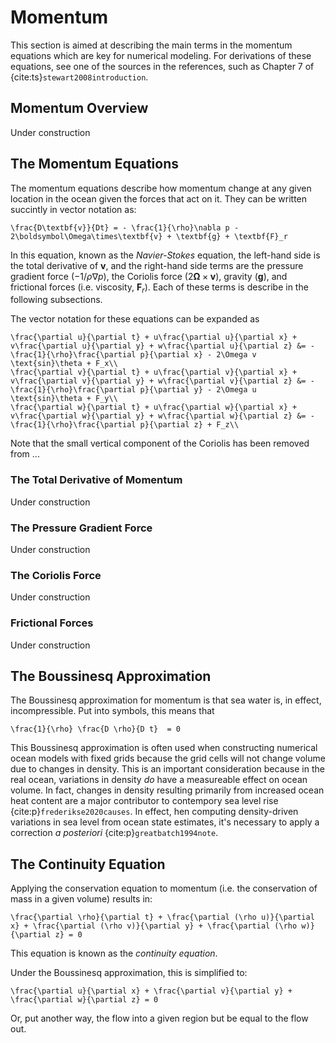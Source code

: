# Momentum

This section is aimed at describing the main terms in the momentum equations which are key for numerical modeling. For derivations of these equations, see one of the sources in the references, such as Chapter 7 of {cite:ts}`stewart2008introduction`.

## Momentum Overview
Under construction

## The Momentum Equations
The momentum equations describe how momentum change at any given location in the ocean given the forces that act on it. They can be written succintly in vector notation as: 

```{math}
\frac{D\textbf{v}}{Dt} = - \frac{1}{\rho}\nabla p - 2\boldsymbol\Omega\times\textbf{v} + \textbf{g} + \textbf{F}_r
```

In this equation, known as the *Navier-Stokes* equation, the left-hand side is the total derivative of $\textbf{v}$, and the right-hand side terms are the pressure gradient force ($-1/\rho \nabla p$), the Coriolis force ($2\boldsymbol\Omega\times\textbf{v}$), gravity ($\textbf{g}$), and frictional forces (i.e. viscosity, $\textbf{F}_r$). Each of these terms is describe in the following subsections.

The vector notation for these equations can be expanded as

```{math}
\frac{\partial u}{\partial t} + u\frac{\partial u}{\partial x} + v\frac{\partial u}{\partial y} + w\frac{\partial u}{\partial z} &= - \frac{1}{\rho}\frac{\partial p}{\partial x} - 2\Omega v \text{sin}\theta + F_x\\
\frac{\partial v}{\partial t} + u\frac{\partial v}{\partial x} + v\frac{\partial v}{\partial y} + w\frac{\partial v}{\partial z} &= - \frac{1}{\rho}\frac{\partial p}{\partial y} - 2\Omega u \text{sin}\theta + F_y\\
\frac{\partial w}{\partial t} + u\frac{\partial w}{\partial x} + v\frac{\partial w}{\partial y} + w\frac{\partial w}{\partial z} &= - \frac{1}{\rho}\frac{\partial p}{\partial z} + F_z\\
```
Note that the small vertical component of the Coriolis has been removed from ...

### The Total Derivative of Momentum
Under construction

### The Pressure Gradient Force
Under construction

### The Coriolis Force
Under construction

### Frictional Forces
Under construction

## The Boussinesq Approximation 
The Boussinesq approximation for momentum is that sea water is, in effect, incompressible. Put into symbols, this means that

```{math}
\frac{1}{\rho} \frac{D \rho}{D t}  = 0
```

This Boussinesq approximation is often used when constructing numerical ocean models with fixed grids because the grid cells will not change volume due to changes in density. This is an important consideration because in the real ocean, variations in density *do* have a measureable effect on ocean volume. In fact, changes in density resulting primarily from increased ocean heat content are a major contributor to contempory sea level rise {cite:p}`frederikse2020causes`. In effect, hen computing density-driven variations in sea level from ocean state estimates, it's necessary to apply a correction *a posteriori* {cite:p}`greatbatch1994note`.

## The Continuity Equation
Applying the conservation equation to momentum (i.e. the conservation of mass in a given volume) results in:

```{math}
\frac{\partial \rho}{\partial t} + \frac{\partial (\rho u)}{\partial x} + \frac{\partial (\rho v)}{\partial y} + \frac{\partial (\rho w)}{\partial z} = 0
```

This equation is known as the *continuity equation*.

Under the Boussinesq approximation, this is simplified to:

```{math}
\frac{\partial u}{\partial x} + \frac{\partial v}{\partial y} + \frac{\partial w}{\partial z} = 0
```

Or, put another way, the flow into a given region but be equal to the flow out.


